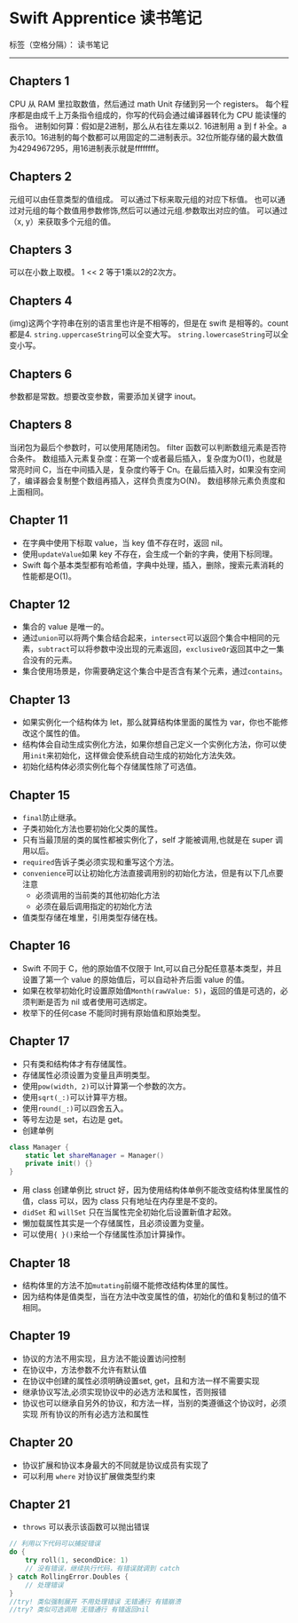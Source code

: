 ﻿# Swift Apprentice 读书笔记

标签（空格分隔）： 读书笔记

---


## Chapters 1
CPU 从 RAM 里拉取数值，然后通过 math Unit 存储到另一个 registers。
每个程序都是由成千上万条指令组成的，你写的代码会通过编译器转化为 CPU 能读懂的指令。
进制如何算：假如是2进制，那么从右往左乘以2.
16进制用 a 到 f 补全。a 表示10。16进制的每个数都可以用固定的二进制表示。32位所能存储的最大数值为4294967295，用16进制表示就是ffffffff。
## Chapters 2
元组可以由任意类型的值组成。
可以通过下标来取元组的对应下标值。
也可以通过对元组的每个数值用参数修饰,然后可以通过元组.参数取出对应的值。
可以通过（x, y）来获取多个元组的值。
## Chapters 3
可以在小数上取模。
1 << 2 等于1乘以2的2次方。
## Chapters 4
(img)这两个字符串在别的语言里也许是不相等的，但是在 swift 是相等的。count 都是4.
`string.uppercaseString`可以全变大写。
`string.lowercaseString`可以全变小写。
## Chapters 6
参数都是常数。想要改变参数，需要添加关键字 inout。
## Chapters 8
当闭包为最后个参数时，可以使用尾随闭包。
filter 函数可以判断数组元素是否符合条件。
数组插入元素复杂度：在第一个或者最后插入，复杂度为O(1)，也就是常亮时间 C，当在中间插入是，复杂度约等于 Cn。在最后插入时，如果没有空间了，编译器会复制整个数组再插入，这样负责度为O(N)。
数组移除元素负责度和上面相同。
## Chapter 11
- 在字典中使用下标取 value，当 key 值不存在时，返回 nil。
- 使用`updateValue`如果 key 不存在，会生成一个新的字典，使用下标同理。
- Swift 每个基本类型都有哈希值，字典中处理，插入，删除，搜索元素消耗的性能都是O(1)。
## Chapter 12
- 集合的 value 是唯一的。
- 通过`union`可以将两个集合结合起来，`intersect`可以返回个集合中相同的元素，`subtract`可以将参数中没出现的元素返回，`exclusiveOr`返回其中之一集合没有的元素。
- 集合使用场景是，你需要确定这个集合中是否含有某个元素，通过`contains`。
## Chapter 13
- 如果实例化一个结构体为 let，那么就算结构体里面的属性为 var，你也不能修改这个属性的值。
- 结构体会自动生成实例化方法，如果你想自己定义一个实例化方法，你可以使用`init`来初始化，这样做会使系统自动生成的初始化方法失效。
- 初始化结构体必须实例化每个存储属性除了可选值。
## Chapter 15
- `final`防止继承。
- 子类初始化方法也要初始化父类的属性。
- 只有当最顶层的类的属性都被实例化了，self 才能被调用,也就是在 super 调用以后。
- `required`告诉子类必须实现和重写这个方法。
- `convenience`可以让初始化方法直接调用别的初始化方法，但是有以下几点要注意
    - 必须调用的当前类的其他初始化方法
    - 必须在最后调用指定的初始化方法
- 值类型存储在堆里，引用类型存储在栈。
## Chapter 16
- Swift 不同于 C，他的原始值不仅限于 Int,可以自己分配任意基本类型，并且设置了第一个 value 的原始值后，可以自动补齐后面 value 的值。
- 如果在枚举初始化时设置原始值`Month(rawValue: 5)`，返回的值是可选的，必须判断是否为 nil 或者使用可选绑定。
- 枚举下的任何case 不能同时拥有原始值和原始类型。
## Chapter 17
- 只有类和结构体才有存储属性。
- 存储属性必须设置为变量且声明类型。
- 使用`pow(width, 2)`可以计算第一个参数的次方。
- 使用`sqrt(_:)`可以计算平方根。
- 使用`round(_:)`可以四舍五入。
- 等号左边是 set，右边是 get。
- 创建单例
```swift
class Manager {
    static let shareManager = Manager()
    private init() {}
}
```
- 用 class 创建单例比 struct 好，因为使用结构体单例不能改变结构体里属性的值，class 可以，因为 class 只有地址在内存里是不变的。
- `didSet` 和 `willSet` 只在当属性完全初始化后设置新值才起效。
- 懒加载属性其实是一个存储属性，且必须设置为变量。
- 可以使用`{ }()`来给一个存储属性添加计算操作。
## Chapter 18
- 结构体里的方法不加`mutating`前缀不能修改结构体里的属性。
- 因为结构体是值类型，当在方法中改变属性的值，初始化的值和复制过的值不相同。
## Chapter 19
- 协议的方法不用实现，且方法不能设置访问控制
- 在协议中，方法参数不允许有默认值
- 在协议中创建的属性必须明确设置set, get，且和方法一样不需要实现
- 继承协议写法,必须实现协议中的必选方法和属性，否则报错
- 协议也可以继承自另外的协议，和方法一样，当别的类遵循这个协议时，必须实现 所有协议的所有必选方法和属性
## Chapter 20
- 协议扩展和协议本身最大的不同就是协议成员有实现了
- 可以利用 `where` 对协议扩展做类型约束
## Chapter 21
- `throws` 可以表示该函数可以抛出错误
```swift
// 利用以下代码可以捕捉错误
do {
    try roll(1, secondDice: 1)
    // 没有错误，继续执行代码，有错误就调到 catch
} catch RollingError.Doubles {
    // 处理错误
}
//try! 类似强制展开 不用处理错误 无错通行 有错崩溃
//try? 类似可选调用 无错通行 有错返回nil
```
